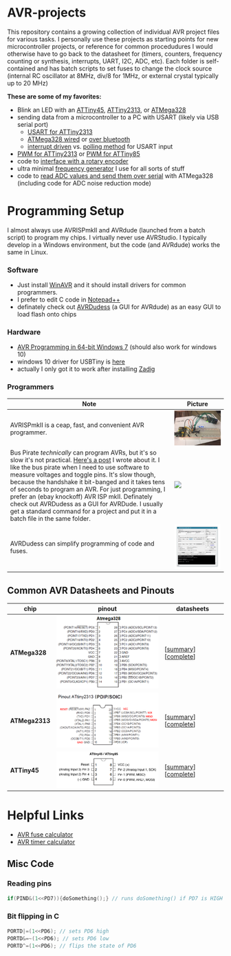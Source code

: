 # AVR-projects
This repository contains a growing collection of individual AVR project files for various tasks. I personally use these projects as starting points for new microcontroller projects, or reference for common procedudures I would otherwise have to go back to the datasheet for (timers, counters, frequency counting or synthesis, interrupts, UART, I2C, ADC, etc). Each folder is self-contained and has batch scripts to set fuses to change the clock source (internal RC oscillator at 8MHz, div/8 for 1MHz, or external crystal typically up to 20 MHz)

**These are some of my favorites:**
> 
- Blink an LED with an [ATTiny45](/ATMega328%20%20LEDblink), [ATTiny2313](ATTiny2313%20%20LEDblink), or [ATMega328](ATMega328%20%20LEDblink)
- sending data from a microcontroller to a PC with USART (likely via USB serial port)
  - [USART for ATTiny2313](ATTiny2313%202017-02-05%20serial%20USART)
  - [ATMega328 wired](ATMega328%202015-01-01%20USART%20serial) or [over bluetooth](ATMega328%202016-09-15%20CVM)
  - [interrupt driven](ATMega328%202015-01-01%20USART%20serial/tx%20rx%20interrupt) vs. [polling method](ATMega328%202015-01-01%20USART%20serial/tx%20rx%20polling) for USART input
- [PWM for ATTiny2313](ATTiny2313%202017-02-01%20PWM) or [PWM for ATTiny85](ATTiny85%202016-12-30%20PWM)
- code to [interface with a rotary encoder](ATTiny2313%202017-02-02%20rotary%20encoder)
- ultra minimal [frequency generator](ATTiny85%202016-07-31%20frequency%20generator) I use for all sorts of stuff
- code to [read ADC values and send them over serial](ATMega328%202017-02-07%20ADC%20serial%20LM35) with ATMega328 (including code for ADC noise reduction mode)

# Programming Setup
I almost always use AVRISPmkII and AVRdude (launched from a batch script) to program my chips. I virtually never use AVRStudio. I typically develop in a Windows environment, but the code (and AVRdude) works the same in Linux.

### Software
* Just install [WinAVR](https://sourceforge.net/projects/winavr/files/) and it should install drivers for common programmers.
* I prefer to edit C code in [Notepad++](https://notepad-plus-plus.org/)
* definately check out [AVRDudess](http://blog.zakkemble.co.uk/avrdudess-a-gui-for-avrdude/) (a GUI for AVRdude) as an easy GUI to load flash onto chips

### Hardware
* [AVR Programming in 64-bit Windows 7](http://www.swharden.com/wp/2013-05-07-avr-programming-in-64-bit-windows-7/) (should also work for windows 10)
* windows 10 driver for USBTiny is [here](https://learn.adafruit.com/usbtinyisp/drivers)
* actually I only got it to work after installing [Zadig](http://zadig.akeo.ie/)

### Programmers
Note|Picture
---|---
AVRISPmkII is a ceap, fast, and convenient AVR programmer. | ![AVRISPmkII](/ATTiny2313%202016-08-14%20clock%20divider/demo.jpg)
Bus Pirate _technically_ can program AVRs, but it's so slow it's not practical. [Here's a post](http://www.swharden.com/wp/2016-07-14-controlling-bus-pirate-with-python) I wrote about it. I like the bus pirate when I need to use software to measure voltages and toggle pins. It's slow though, because the handshake it bit-banged and it takes tens of seconds to program an AVR. For just programming, I prefer an (ebay knockoff) AVR ISP mkII. Definately check out AVRDudess as a GUI for AVRDude. I usually get a standard command for a project and put it in a batch file in the same folder.| ![](http://www.swharden.com/wp/wp-content/uploads/2016/07/IMG_7092-1-1-1024x768.jpg)
AVRDudess can simplify programming of code and fuses. | ![avrdudess](resources/AVRDudess.jpg)



## Common AVR Datasheets and Pinouts

chip|pinout|datasheets
---|---|---
**ATMega328**|<img width="300" src="resources/ATMega328.png">|[[summary](http://www.atmel.com/Images/Atmel-42735-8-bit-AVR-Microcontroller-ATmega328-328P_Summary.pdf)] [[complete](http://www.atmel.com/Images/Atmel-42735-8-bit-AVR-Microcontroller-ATmega328-328P_Datasheet.pdf)]
**ATMega2313**|<img width="300" src="resources/ATTiny2313.png">|[[summary](http://www.atmel.com/Images/8246S.pdf)] [[complete](http://www.atmel.com/Images/doc8246.pdf)]|<img width="300" src="resources/ATMega328.png">
**ATTiny45**|<img width="300" src="resources/ATTiny45.png">|[[summary](http://www.atmel.com/Images/Atmel-2586-AVR-8-bit-Microcontroller-ATtiny25-ATtiny45-ATtiny85_Datasheet-Summary.pdf)] [[complete](http://www.atmel.com/Images/Atmel-2586-AVR-8-bit-Microcontroller-ATtiny25-ATtiny45-ATtiny85_Datasheet.pdf)]|<img width="300" src="resources/ATMega328.png)

# Helpful Links
* [AVR fuse calculator](http://www.engbedded.com/fusecalc)
* [AVR timer calculator](http://eleccelerator.com/avr-timer-calculator/)

## Misc Code

### Reading pins
```C
if(PIND&(1<<PD7)){doSomething();} // runs doSomething() if PD7 is HIGH
```

### Bit flipping in C
```c
PORTD|=(1<<PD6); // sets PD6 high
PORTD&=~(1<<PD6); // sets PD6 low
PORTD^=(1<<PD6); // flips the state of PD6
```
